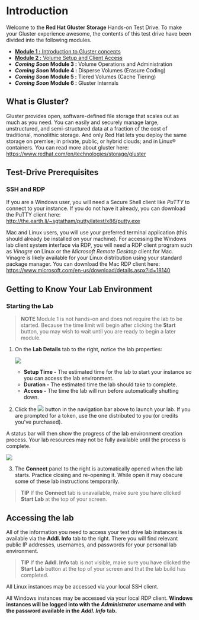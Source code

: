# Introduction

Welcome to the **Red Hat Gluster Storage** Hands-on Test Drive. To make your Gluster experience awesome, the contents of this test drive have been divided into the following modules.

- <a href="gluster-module-1/">**Module 1 :** Introduction to Gluster concepts</a>
- <a href="gluster-module-2/">**Module 2 :** Volume Setup and Client Access</a>
- ***Coming Soon*** **Module 3 :** Volume Operations and Administration
- ***Coming Soon*** **Module 4 :** Disperse Volumes (Erasure Coding)
- ***Coming Soon*** **Module 5 :** Tiered Volumes (Cache Tiering)
- ***Coming Soon*** **Module 6 :** Gluster Internals

## What is Gluster?

Gluster provides open, software-defined file storage that scales out as much as you need. You can easily and securely manage large, unstructured, and semi-structured data at a fraction of the cost of traditional, monolithic storage. And only Red Hat lets you deploy the same storage on premise; in private, public, or hybrid clouds; and in Linux® containers. You can read more about gluster here: <https://www.redhat.com/en/technologies/storage/gluster>

## Test-Drive Prerequisites

### SSH and RDP
If you are a Windows user, you will need a Secure Shell client like *PuTTY* to connect to your instance. If you do not have it already, you can download the PuTTY client here: <http://the.earth.li/~sgtatham/putty/latest/x86/putty.exe>

Mac and Linux users, you will use your preferred terminal application (this should already be installed on your machine). For accessing the Windows lab client system interface via RDP, you will need a RDP client program such as *Vinagre* on Linux or the *Microsoft Remote Desktop* client for Mac. Vinagre is likely available for your Linux distribution using your standard package manager. You can download the Mac RDP client here: <https://www.microsoft.com/en-us/download/details.aspx?id=18140>

## Getting to Know Your Lab Environment

### Starting the Lab

> **NOTE** Module 1 is not hands-on and does not require the lab to be started. Because the time limit will begin after clicking the **Start** button, you may wish to wait until you are ready to begin a later module.

1. On the **Lab Details** tab to the right, notice the lab properties:

   ![](http://us-west-2-aws-training.s3.amazonaws.com/awsu-spl/spl02-working-ebs/media/image004.png)

   - **Setup Time -** The estimated time for the lab to start your instance so you can access the lab environment.
   - **Duration -** The estimated time the lab should take to complete.
   - **Access -** The time the lab will run before automatically shutting down.

<ol start="2"><li>Click the <img src="http://us-west-2-aws-training.s3.amazonaws.com/awsu-spl/spl02-working-ebs/media/image005.png"> button in the navigation bar above to launch your lab. If you are prompted for a token, use the one distributed to you (or credits you've purchased).</li></ol>

   A status bar will then show the progress of the lab environment creation process. Your lab resources may not be fully available until the process is complete.

   ![](http://us-west-2-aws-training.s3.amazonaws.com/awsu-spl/spl02-working-ebs/media/image006.png)

<ol start="3"><li>The <strong>Connect</strong> panel to the right is automatically opened when the lab starts. Practice closing and re-opening it. While open it may obscure some of these lab instructions temporarily.</li></ol>

> **TIP** If the **Connect** tab is unavailable, make sure you have clicked **Start Lab** at the top of your screen.


## Accessing the lab

All of the information you need to access your test drive lab instances is available via the **Addl. Info** tab to the right. There you will find relevant public IP addresses, usernames, and passwords for your personal lab environment.

> **TIP** If the **Addl. Info** tab is not visible, make sure you have clicked the **Start Lab** button at the top of your screen and that the lab build has completed.

All Linux instances may be accessed via your local SSH client.

All Windows instances may be accessed via your local RDP client. **Windows instances will be logged into with the** ***Administrator*** **username and with the password available in the** ***Addl. Info*** **tab.**
